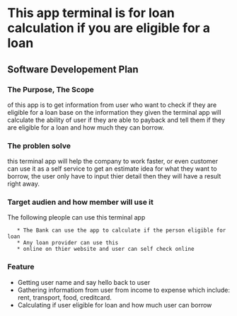 # This app terminal is for loan calculation if you are eligible for a loan


## Software Developement Plan
### The Purpose, The Scope
of this app is to get information from user who want to check if they are eligible for a loan base on the information they given the terminal app will calculate the ability of user if they are able to payback and  tell them if they are eligible for a loan and how much they can borrow.

### The problen solve
  this terminal app will help the company to work faster, or even customer can use it as a self service to get an estimate idea for what they want to borrow, the user only have to input thier detail
  then they will have a result right away.

### Target audien and how member will use it
   The following pleople can use this terminal app
    
       * The Bank can use the app to calculate if the person eligible for loan
       * Any loan provider can use this 
       * online on thier website and user can self check online
     
### Feature
   
   * Getting user name and say hello back to user
   * Gathering informatiom from user from income to expense which include: rent, transport, food, creditcard.
   * Calculating if user eligible for loan and how much user can borrow

